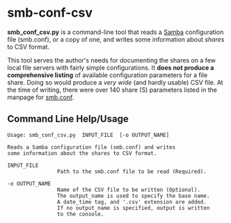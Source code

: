 # smb-conf-csv #


**smb_conf_csv.py** is a command-line tool that reads a [Samba](https://www.samba.org/samba/) configuration file (smb.conf), or a copy of one, and writes some information about *shares* to CSV format. 

This tool serves the author's needs for documenting the shares on a few local file servers with fairly simple configurations. It **does not produce a comprehensive listing** of available configuration parameters for a file share. Doing so would produce a *very wide* (and hardly usable) CSV file. At the time of writing, there were over 140 share (S) parameters listed in the manpage for [smb.conf](https://www.samba.org/samba/docs/current/man-html/smb.conf.5.html).


## Command Line Help/Usage ##

```
Usage: smb_conf_csv.py  INPUT_FILE  [-o OUTPUT_NAME]

Reads a Samba configuration file (smb.conf) and writes
some information about the shares to CSV format.

INPUT_FILE
                Path to the smb.conf file to be read (Required).

-o OUTPUT_NAME
                Name of the CSV file to be written (Optional).
                The output_name is used to specify the base name.
                A date_time tag, and '.csv' extension are added.
                If no output_name is specified, output is written
                to the console.
```
